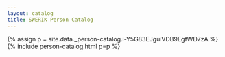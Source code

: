 ```yaml
---
layout: catalog
title: SWERIK Person Catalog
---
```

{% assign p = site.data._person-catalog.i-Y5G83EJguiVDB9EgfWD7zA %}
{% include person-catalog.html p=p %}

